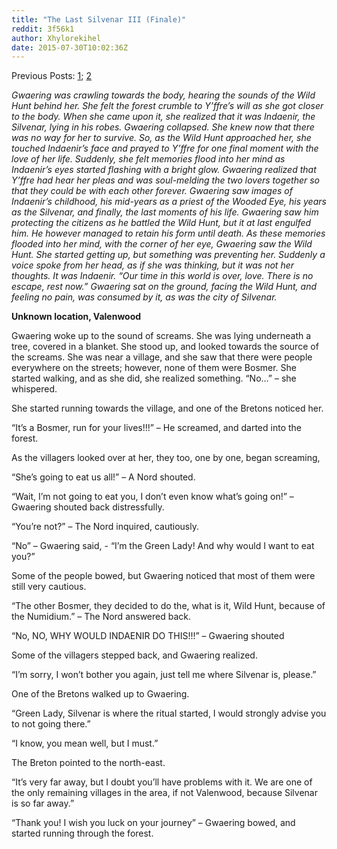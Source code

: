 ```yaml
---
title: "The Last Silvenar III (Finale)"
reddit: 3f56k1
author: Xhylorekihel
date: 2015-07-30T10:02:36Z
---
```


Previous Posts: [1]( https://www.reddit.com/r/teslore/comments/3e7hpc/the_last_silvenar_i/); [2]( https://www.reddit.com/r/teslore/comments/3ezt7z/the_last_silvenar_ii/)

*Gwaering was crawling towards the body, hearing the sounds of the Wild Hunt behind her. She felt the forest crumble to Y’ffre’s will as she got closer to the body. When she came upon it, she realized that it was Indaenir, the Silvenar, lying in his robes. Gwaering collapsed. She knew now that there was no way for her to survive. So, as the Wild Hunt approached her, she touched Indaenir’s face and prayed to Y’ffre for one final moment with the love of her life. Suddenly, she felt memories flood into her mind as Indaenir’s eyes started flashing with a bright glow. Gwaering realized that Y’ffre had hear her pleas and was soul-melding the two lovers together so that they could be with each other forever. Gwaering saw images of Indaenir’s childhood, his mid-years as a priest of the Wooded Eye, his years as the Silvenar, and finally, the last moments of his life. Gwaering saw him protecting the citizens as he battled the Wild Hunt, but it at last engulfed him. He however managed to retain his form until death. As these memories flooded into her mind, with the corner of her eye, Gwaering saw the Wild Hunt. She started getting up, but something was preventing her. Suddenly a voice spoke from her head, as if she was thinking, but it was not her thoughts. It was Indaenir. “Our time in this world is over, love. There is no escape, rest now.”  Gwaering sat on the ground, facing the Wild Hunt, and feeling no pain, was consumed by it, as was the city of Silvenar.*

**Unknown location, Valenwood**

Gwaering woke up to the sound of screams. She was lying underneath a tree, covered in a blanket. She stood up, and looked towards the source of the screams. She was near a village, and she saw that there were people everywhere on the streets; however, none of them were Bosmer. She started walking, and as she did, she realized something. 
“No…” – she whispered.

She started running towards the village, and one of the Bretons noticed her.

“It’s a Bosmer, run for your lives!!!” – He screamed, and darted into the forest.

As the villagers looked over at her, they too, one by one, began screaming,

“She’s going to eat us all!” – A Nord shouted.

“Wait, I’m not going to eat you, I don’t even know what’s going on!” – Gwaering shouted back distressfully.

“You’re not?” – The Nord inquired, cautiously.

“No” – Gwaering said, - “I’m the Green Lady! And why would I want to eat you?”

Some of the people bowed, but Gwaering noticed that most of them were still very cautious.

“The other Bosmer, they decided to do the, what is it, Wild Hunt, because of the Numidium.” – The Nord answered back.

“No, NO, WHY WOULD INDAENIR DO THIS!!!” – Gwaering shouted

Some of the villagers stepped back, and Gwaering realized.

“I’m sorry, I won’t bother you again, just tell me where Silvenar is, please.”

One of the Bretons walked up to Gwaering.

“Green Lady, Silvenar is where the ritual started, I would strongly advise you to not going there.”

“I know, you mean well, but I must.”

The Breton pointed to the north-east.

“It’s very far away, but I doubt you’ll have problems with it. We are one of the only remaining villages in the area, if not Valenwood, because Silvenar is so far away.”

“Thank you! I wish you luck on your journey” – Gwaering bowed, and started running through the forest.

